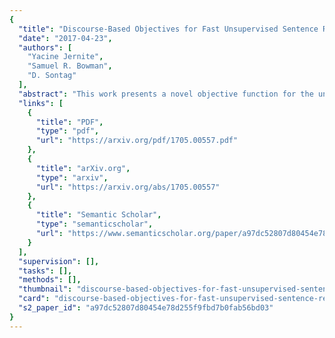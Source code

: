 ```yaml
---
{
  "title": "Discourse-Based Objectives for Fast Unsupervised Sentence Representation Learning",
  "date": "2017-04-23",
  "authors": [
    "Yacine Jernite",
    "Samuel R. Bowman",
    "D. Sontag"
  ],
  "abstract": "This work presents a novel objective function for the unsupervised training of neural network sentence encoders. It exploits signals from paragraph-level discourse coherence to train these models to understand text. Our objective is purely discriminative, allowing us to train models many times faster than was possible under prior methods, and it yields models which perform well in extrinsic evaluations.",
  "links": [
    {
      "title": "PDF",
      "type": "pdf",
      "url": "https://arxiv.org/pdf/1705.00557.pdf"
    },
    {
      "title": "arXiv.org",
      "type": "arxiv",
      "url": "https://arxiv.org/abs/1705.00557"
    },
    {
      "title": "Semantic Scholar",
      "type": "semanticscholar",
      "url": "https://www.semanticscholar.org/paper/a97dc52807d80454e78d255f9fbd7b0fab56bd03"
    }
  ],
  "supervision": [],
  "tasks": [],
  "methods": [],
  "thumbnail": "discourse-based-objectives-for-fast-unsupervised-sentence-representation-learning-thumb.jpg",
  "card": "discourse-based-objectives-for-fast-unsupervised-sentence-representation-learning-card.jpg",
  "s2_paper_id": "a97dc52807d80454e78d255f9fbd7b0fab56bd03"
}
---
```


